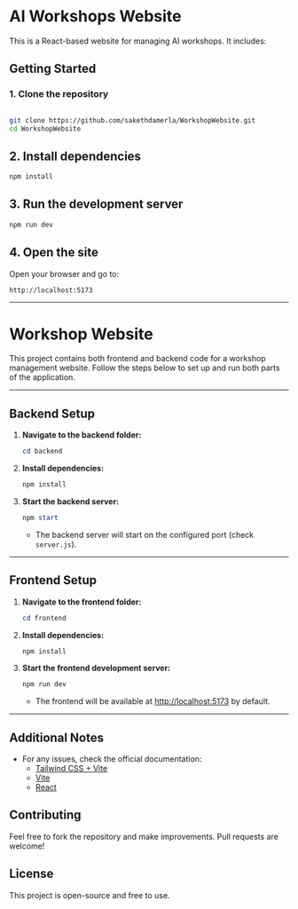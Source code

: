 # AI Workshops Website

This is a React-based website for managing AI workshops. It includes:


## Getting Started

### 1. Clone the repository

```bash

git clone https://github.com/sakethdamerla/WorkshopWebsite.git
cd WorkshopWebsite
```
## 2. Install dependencies
```bash
npm install
```
## 3. Run the development server
```bash
npm run dev
```
## 4. Open the site

Open your browser and go to:
```bash
http://localhost:5173
```
---

# Workshop Website

This project contains both frontend and backend code for a workshop management website. Follow the steps below to set up and run both parts of the application.

---

## Backend Setup

1. **Navigate to the backend folder:**
	 ```powershell
	 cd backend
	 ```
2. **Install dependencies:**
	 ```powershell
	 npm install
	 ```
3. **Start the backend server:**
	 ```powershell
	 npm start
	 ```
	 - The backend server will start on the configured port (check `server.js`).

---

## Frontend Setup

1. **Navigate to the frontend folder:**
	 ```powershell
	 cd frontend
	 ```
2. **Install dependencies:**
	 ```powershell
	 npm install
	 ```

3. **Start the frontend development server:**
	 ```powershell
	 npm run dev
	 ```
	 - The frontend will be available at [http://localhost:5173](http://localhost:5173) by default.

---


## Additional Notes

- For any issues, check the official documentation:
	- [Tailwind CSS + Vite](https://tailwindcss.com/docs/installation/using-vite)
	- [Vite](https://vitejs.dev/)
	- [React](https://react.dev/)



## Contributing

Feel free to fork the repository and make improvements. Pull requests are welcome!

## License

This project is open-source and free to use.

